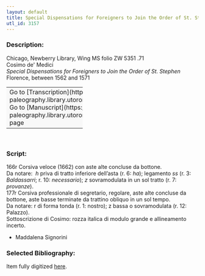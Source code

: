 ```yaml
---
layout: default
title: Special Dispensations for Foreigners to Join the Order of St. Stephen
utl_id: 3157
---
```


### Description:

Chicago, Newberry Library, Wing MS folio ZW 5351 .71<br>
Cosimo de' Medici<br>
_Special Dispensations for Foreigners to Join the Order of St. Stephen_<br>
Florence, between 1562 and 1571

<table border="0.5" cellpadding="1" cellspacing="1" style="width: 200px; background-color:#F8F8F8;"><tbody><tr><td>Go to [Transcription](https://italian-paleography.library.utoronto.ca/content/transcript_IP_047)<br>
Go to [Manuscript](https://italian-paleography.library.utoronto.ca/islandora/object/italianpaleography%3AIP_047) page</td></tr></tbody></table> 

### Script:

166r Corsiva veloce (1662) con aste alte concluse da bottone.<br>
Da notare:  _h_ priva di tratto inferiore dell’asta (r. 6: _ha_); legamento _ss_ (r. 3: _Baldassarri_; r. 10: _necessario_); _z_ sovramodulata in un sol tratto (r. 7: _provanze_).<br>
177r Corsiva professionale di segretario, regolare, aste alte concluse da bottone, aste basse terminate da trattino obliquo in un sol tempo.<br>
Da notare: r di forma tonda (r. 1: nostro); z bassa o sovramodulata (r. 12: Palazzo).<br>
Sottoscrizione di Cosimo: rozza italica di modulo grande e allineamento incerto.<br>
- Maddalena Signorini

### Selected Bibliography:

Item fully digitized [here](http://digcoll.newberry.org/#/item/ia-wing_zw_5351_71).

